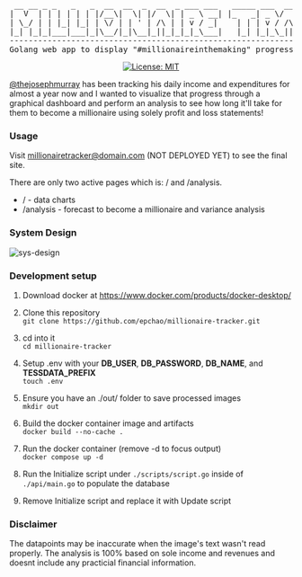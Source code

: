 <div align="center">

<pre>
 __ __ _ _   _   _  __  __  _  __  _ ___ ___   _____ ___  __   ____  _____ ___  
|  V  | | | | | | |/__\|  \| |/  \| | _ \ __| |_   _| _ \/  \ / _/ |/ / __| _ \ 
| \_/ | | |_| |_| | \/ | | ' | /\ | | v / _|    | | | v / /\ | \_|   <| _|| v / 
|_| |_|_|___|___|_|\__/|_|\__|_||_|_|_|_\___|   |_| |_|_\_||_|\__/_|\_\___|_|_\ 
-------------------------------------------------------------------------------
Golang web app to display "#millionaireinthemaking" progress
</pre>

[![License: MIT](https://img.shields.io/badge/License-MIT-yellow.svg)](https://opensource.org/licenses/MIT)
</div>

[@thejosephmurray](https://www.youtube.com/@thejosephmurray) has been tracking his daily income and expenditures for almost a year now and I wanted to visualize that progress through a graphical dashboard and perform an analysis to see how long it'll take for them to become a millionaire using solely profit and loss statements!

### Usage

Visit millionairetracker@domain.com (NOT DEPLOYED YET) to see the final site.

There are only two active pages which is: / and /analysis.
* / - data charts
* /analysis - forecast to become a millionaire and variance analysis

### System Design
![sys-design](https://github.com/epchao/millionaire-tracker/assets/46041923/d291785e-49f9-4a99-9969-1142b4a4c98d)


### Development setup

1. Download docker at https://www.docker.com/products/docker-desktop/

2. Clone this repository \
```git clone https://github.com/epchao/millionaire-tracker.git```

3. cd into it \
```cd millionaire-tracker```

4. Setup .env with your **DB_USER**, **DB_PASSWORD**, **DB_NAME**, and **TESSDATA_PREFIX** \
```touch .env```

5. Ensure you have an ./out/ folder to save processed images \
```mkdir out```

6. Build the docker container image and artifacts \
```docker build --no-cache .```

7. Run the docker container (remove -d to focus output) \
```docker compose up -d```

8. Run the Initialize script under ```./scripts/script.go``` inside of ```./api/main.go``` to populate the database

9. Remove Initialize script and replace it with Update script

### Disclaimer
The datapoints may be inaccurate when the image's text wasn't read properly. The analysis is 100% based on sole income and revenues and doesnt include any practicial financial information.

